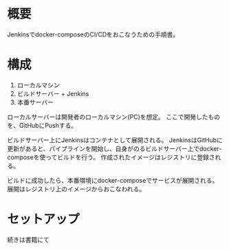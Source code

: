 # 概要

Jenkinsでdocker-composeのCI/CDをおこなうための手順書。

# 構成

1. ローカルマシン
2. ビルドサーバー + Jenkins
3. 本番サーバー

ローカルサーバーは開発者のローカルマシン(PC)を想定。
ここで開発したものを、GitHubにPushする。

ビルドサーバー上にJenkinsはコンテナとして展開される。
JenkinsはGitHubに更新があると、パイプラインを開始し、自身がのるビルドサーバー上でdocker-composeを使ってビルドを行う。
作成されたイメージはレジストリに登録される。

ビルドに成功したら、本番環境にdocker-composeでサービスが展開される。
展開はレジストリ上のイメージからおこなわれる。

# セットアップ
続きは書籍にて
